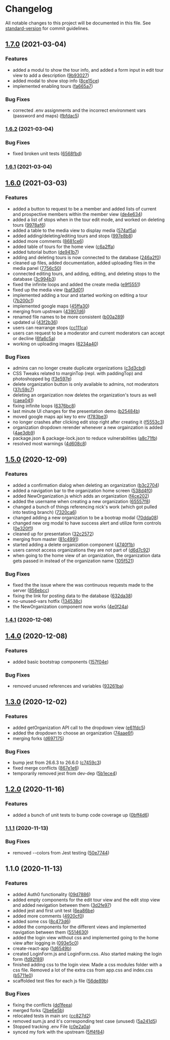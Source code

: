 # Changelog

All notable changes to this project will be documented in this file. See [standard-version](https://github.com/conventional-changelog/standard-version) for commit guidelines.

## [1.7.0](https://github.com/michaelpeterswa/guwt-admin-panel/compare/v1.6.2...v1.7.0) (2021-03-04)


### Features

* added a modul to show the tour info, and added a form input in edit tour view to add a description ([9b93027](https://github.com/michaelpeterswa/guwt-admin-panel/commit/9b9302751bece5987c3270716ead408ecc465600))
* added modal to show stop info ([8ce15ce](https://github.com/michaelpeterswa/guwt-admin-panel/commit/8ce15ce716816b163c215a48a3bc78c837dc3a25))
* implemented enabling tours ([fa665a7](https://github.com/michaelpeterswa/guwt-admin-panel/commit/fa665a727a9d64cd6cf21cba21f28deaae8e0176))


### Bug Fixes

* corrected .env assignments and the incorrect environment vars (password and maps) ([fbfdac5](https://github.com/michaelpeterswa/guwt-admin-panel/commit/fbfdac5908aae502f7197279a13cfb7d437cf910))

### [1.6.2](https://github.com/michaelpeterswa/guwt-admin-panel/compare/v1.6.1...v1.6.2) (2021-03-04)


### Bug Fixes

* fixed broken unit tests ([6568fbd](https://github.com/michaelpeterswa/guwt-admin-panel/commit/6568fbd794ee272f4c07f4a3f8f838098210b183))

### [1.6.1](https://github.com/michaelpeterswa/guwt-admin-panel/compare/v1.6.0...v1.6.1) (2021-03-04)

## [1.6.0](https://github.com/michaelpeterswa/guwt-admin-panel/compare/v1.5.0...v1.6.0) (2021-03-03)


### Features

* added a button to request to be a member and added lists of current and prospective members within the member view ([de4e634](https://github.com/michaelpeterswa/guwt-admin-panel/commit/de4e6340fe06bb587cf5c0eb49f304e3d344ea7b))
* added a list of stops when in the tour edit mode, and worked on deleting tours ([9978af6](https://github.com/michaelpeterswa/guwt-admin-panel/commit/9978af65f4ce8a4f6cacf0e09df2414ac35c6b8a))
* added a table to the media view to display media ([574af5a](https://github.com/michaelpeterswa/guwt-admin-panel/commit/574af5a9c16e2250635b1c0c9d36590c50ed623d))
* added adding/deleting/editing tours and stops ([997e8b8](https://github.com/michaelpeterswa/guwt-admin-panel/commit/997e8b82f5ee6de224168ad89a430acbc0da8168))
* added more comments ([8681ce6](https://github.com/michaelpeterswa/guwt-admin-panel/commit/8681ce6f28d42fc8113d1faaf561b105448b649b))
* added table of tours for the home view ([c6a2ffa](https://github.com/michaelpeterswa/guwt-admin-panel/commit/c6a2ffa278479e7fbda7cdbc81e48823d5694a05))
* added tutorial button ([de941b7](https://github.com/michaelpeterswa/guwt-admin-panel/commit/de941b715c6be8cbc741206837a19dd9e42dc7dd))
* adding and deleting tours is now connected to the database ([246a2f0](https://github.com/michaelpeterswa/guwt-admin-panel/commit/246a2f015fab2c2f7eb085c8fa534f557ebf3651))
* cleaned up files, added documentation, added uploading files in the media panel ([7756c50](https://github.com/michaelpeterswa/guwt-admin-panel/commit/7756c506a07be2cf8c35b5a043a61b4998d2ab31))
* connected editing tours, and adding, editing, and deleting stops to the database ([3c994b3](https://github.com/michaelpeterswa/guwt-admin-panel/commit/3c994b3b0a128cb605de1db8034540c417414862))
* fixed the infinite loops and added the create media ([e9f5551](https://github.com/michaelpeterswa/guwt-admin-panel/commit/e9f5551b4523bc8c0a365614a9ce9e59d635e64f))
* fixed up the media view ([baf3d01](https://github.com/michaelpeterswa/guwt-admin-panel/commit/baf3d013c8ffe6ba5e9eade2ff54219c0103c834))
* implemented adding a tour and started working on editing a tour ([7b200c1](https://github.com/michaelpeterswa/guwt-admin-panel/commit/7b200c142debbbaf7610a3948e050e881b84e15b))
* implemented google maps ([45ffa30](https://github.com/michaelpeterswa/guwt-admin-panel/commit/45ffa306a128b604eb116e15a0da06febef7775b))
* merging from upstream ([43907d6](https://github.com/michaelpeterswa/guwt-admin-panel/commit/43907d632b7b992f319d1bf69e978b9602e49769))
* renamed file names to be more consistent ([b00a289](https://github.com/michaelpeterswa/guwt-admin-panel/commit/b00a2892ac15172bd8a73850338334143e23eb9f))
* updated ui ([43f2b36](https://github.com/michaelpeterswa/guwt-admin-panel/commit/43f2b361105a232fa22c0ed8c359ab764dcc5643))
* users can rearrange stops ([cc111ca](https://github.com/michaelpeterswa/guwt-admin-panel/commit/cc111cae17ba3d1d4aa259db6f0140813565cb1a))
* users can request to be a moderator and current moderators can accept or decline ([6fa6c5a](https://github.com/michaelpeterswa/guwt-admin-panel/commit/6fa6c5a018e446deb484ed87c189b166694fca3a))
* working on uploading images ([6234a40](https://github.com/michaelpeterswa/guwt-admin-panel/commit/6234a4067163b58f671c79505aacb4581cc26f70))


### Bug Fixes

* admins can no longer create duplicate organizations ([c3d3cbd](https://github.com/michaelpeterswa/guwt-admin-panel/commit/c3d3cbd7cdea8477972c6c69948aadcd78a38dcf))
* CSS Tweaks related to marginTop (repl. with paddingTop) and photoshopped bg ([f3e597e](https://github.com/michaelpeterswa/guwt-admin-panel/commit/f3e597e94724586868c4f6b3c41f56c26b12aef2))
* delete organization button is only available to admins, not moderators ([37c59c7](https://github.com/michaelpeterswa/guwt-admin-panel/commit/37c59c769cd2076931e967bb53799cef532d4455))
* deleting an organization now deletes the organization's tours as well ([caea041](https://github.com/michaelpeterswa/guwt-admin-panel/commit/caea041c1f14142b791068d44e25177d72949960))
* fixing infinite loops ([6376bc8](https://github.com/michaelpeterswa/guwt-admin-panel/commit/6376bc844faa14ec1444c50c9db0e03304b8f3d9))
* last minute UI changes for the presentation demo ([b25484b](https://github.com/michaelpeterswa/guwt-admin-panel/commit/b25484b0f8029ff648af66b2914630b0675e5ed4))
* moved google maps api key to env ([f783be3](https://github.com/michaelpeterswa/guwt-admin-panel/commit/f783be376ff5b5e29ecde463e9b7be43af8d6081))
* no longer crashes after clicking edit stop right after creating it ([f5553c3](https://github.com/michaelpeterswa/guwt-admin-panel/commit/f5553c3663cad2905e947eb611b9a5db65180aab))
* organization dropdown rerender whenever a new orgainzation is added ([4ae3db9](https://github.com/michaelpeterswa/guwt-admin-panel/commit/4ae3db906913f7d0ded2cbd9de62927349d3cf47))
* package.json & package-lock.json to reduce vulnerabilities ([a8c71fb](https://github.com/michaelpeterswa/guwt-admin-panel/commit/a8c71fb037d88a0f53f852c8ab22be352d3a1b99))
* resolved most warnings ([4d608c8](https://github.com/michaelpeterswa/guwt-admin-panel/commit/4d608c8a091cf5f27a5af33294933dd472552eb3))

## [1.5.0](https://github.com/michaelpeterswa/guwt-admin-panel/compare/v1.4.1...v1.5.0) (2020-12-09)


### Features

* added a confirmation dialog when deleting an organization ([b3c2704](https://github.com/michaelpeterswa/guwt-admin-panel/commit/b3c27042224fe1b5a9e9c8246b29a9369488a377))
* added a navigation bar to the organization home screen ([538d4f0](https://github.com/michaelpeterswa/guwt-admin-panel/commit/538d4f0792c87403b3e686bb8923777af4082985))
* added NewOrganization.js which adds an organization ([f4ce202](https://github.com/michaelpeterswa/guwt-admin-panel/commit/f4ce2023bae67021afe470164e67ccee8e0f9616))
* added the username when creating a new organization ([65557f8](https://github.com/michaelpeterswa/guwt-admin-panel/commit/65557f83280aead8bd32130ebd96235cf2d70e0d))
* changed a bunch of things referencing nick's work (which got pulled into testing branch) ([7320ca6](https://github.com/michaelpeterswa/guwt-admin-panel/commit/7320ca6559a9d04b643b22c95296269faf29d80c))
* changed adding a new organization to be a bootrap modal ([70dda08](https://github.com/michaelpeterswa/guwt-admin-panel/commit/70dda08beb49051563ae305090d60ae9b10d1f28))
* changed new org modal to have success alert and utilize form controls ([0e320f1](https://github.com/michaelpeterswa/guwt-admin-panel/commit/0e320f14c0f9cba46a48d800d92f4f3ad13f848d))
* cleaned up for presentation ([32c2572](https://github.com/michaelpeterswa/guwt-admin-panel/commit/32c25727cc5f48b2063fb76ca0318310e7990503))
* merging from master ([81c4991](https://github.com/michaelpeterswa/guwt-admin-panel/commit/81c49917f106c6596823bbd4c372e0965e9cb881))
* started adding a delete organization component ([4740f1b](https://github.com/michaelpeterswa/guwt-admin-panel/commit/4740f1be72c6f23ea19755a64d6ef98f0a977958))
* users cannot access organizations they are not part of ([d6d7c92](https://github.com/michaelpeterswa/guwt-admin-panel/commit/d6d7c922ac1c56b8b474897627234d606f759e5c))
* when going to the home view of an organization, the organization data gets passed in instead of the organization name ([105f521](https://github.com/michaelpeterswa/guwt-admin-panel/commit/105f5213a93f48df3cbd5906c53c1ed4561683b5))


### Bug Fixes

* fixed the the issue where the was continuous requests made to the server ([856ebcc](https://github.com/michaelpeterswa/guwt-admin-panel/commit/856ebcc482a47881a7203a9f7c375812d6f72f2e))
* fixing the link for posting data to the database ([632da38](https://github.com/michaelpeterswa/guwt-admin-panel/commit/632da387dbd9d7002d534b61790d7c743752ad11))
* no-unused-vars hotfix ([134538c](https://github.com/michaelpeterswa/guwt-admin-panel/commit/134538c4b3100b9d96bf33bdecae8cb762bcd243))
* the NewOrganization component now works ([4e0f24a](https://github.com/michaelpeterswa/guwt-admin-panel/commit/4e0f24a75c9370dac85f75f3a326546e618a405e))

### [1.4.1](https://github.com/michaelpeterswa/guwt-admin-panel/compare/v1.4.0...v1.4.1) (2020-12-08)

## [1.4.0](https://github.com/michaelpeterswa/guwt-admin-panel/compare/v1.3.0...v1.4.0) (2020-12-08)


### Features

* added basic bootstrap components ([157f04e](https://github.com/michaelpeterswa/guwt-admin-panel/commit/157f04ef860649168663388d85dff2199e98805d))


### Bug Fixes

* removed unused references and variables ([93261ba](https://github.com/michaelpeterswa/guwt-admin-panel/commit/93261ba22bed7e86f82a7214831d577bf44658c8))

## [1.3.0](https://github.com/michaelpeterswa/guwt-admin-panel/compare/v1.2.0...v1.3.0) (2020-12-02)


### Features

* added getOrganization API call to the dropdown view ([e61fdc5](https://github.com/michaelpeterswa/guwt-admin-panel/commit/e61fdc5165bbec207fe22ea292f6d0b13f90d3f4))
* added the dropdown to choose an organization ([74aae6f](https://github.com/michaelpeterswa/guwt-admin-panel/commit/74aae6faffbd3f49c505540117f23eb3f3a54840))
* merging forks ([d697175](https://github.com/michaelpeterswa/guwt-admin-panel/commit/d6971755107271b3ea11a1fd901d48ce1695ecb4))


### Bug Fixes

* bump jest from 26.6.3 to 26.6.0 ([c7459c3](https://github.com/michaelpeterswa/guwt-admin-panel/commit/c7459c31d9505854317a6eb844725da4ab6b575e))
* fixed merge conflicts ([867e1e6](https://github.com/michaelpeterswa/guwt-admin-panel/commit/867e1e6d7bf73584060b465b1fd8a1e14df90048))
* temporarily removed jest from dev-dep ([5b1ece4](https://github.com/michaelpeterswa/guwt-admin-panel/commit/5b1ece4cc5893b5b339dbf07544f00e9149434c6))

## [1.2.0](https://github.com/michaelpeterswa/guwt-admin-panel/compare/v1.1.1...v1.2.0) (2020-11-16)


### Features

* added a bunch of unit tests to bump code coverage up ([0bff4d6](https://github.com/michaelpeterswa/guwt-admin-panel/commit/0bff4d63d28e118dbb87087d64ea554a9c22c878))

### [1.1.1](https://github.com/michaelpeterswa/guwt-admin-panel/compare/v1.1.0...v1.1.1) (2020-11-13)


### Bug Fixes

* removed --colors from Jest testing ([50e7744](https://github.com/michaelpeterswa/guwt-admin-panel/commit/50e774408a13db5ff50c405ad7ba320b3ef4e3bd))

## 1.1.0 (2020-11-13)


### Features

* added Auth0 functionality ([09d7886](https://github.com/michaelpeterswa/guwt-admin-panel/commit/09d7886d4bfb3b1b165b2015a7dfffef0097bd38))
* added empty components for the edit tour view and the edit stop view and added nevigation between them ([3d2fe97](https://github.com/michaelpeterswa/guwt-admin-panel/commit/3d2fe9752ed1982becf6e43e482e00b263258ced))
* added jest and first unit test ([6ea86be](https://github.com/michaelpeterswa/guwt-admin-panel/commit/6ea86bef1e0ed85b023bd011d2e7819ae8c7870c))
* added more comments ([4920cf0](https://github.com/michaelpeterswa/guwt-admin-panel/commit/4920cf084ea3de5f4a5a2664abe3520209374d55))
* added some css ([8c473d6](https://github.com/michaelpeterswa/guwt-admin-panel/commit/8c473d66b343a957cd675bae81b07b667e4a2bda))
* added the components for the different views and implemented navigation between them ([5514630](https://github.com/michaelpeterswa/guwt-admin-panel/commit/55146304cb2530a448526bce016fea55d853caa2))
* added the login view without css and implemented going to the home view after logging in ([093e5c0](https://github.com/michaelpeterswa/guwt-admin-panel/commit/093e5c0e29656af3f55b4e954eb78b687bb96b98))
* create-react-app ([1d6549b](https://github.com/michaelpeterswa/guwt-admin-panel/commit/1d6549b86ca61cd3d039c1d1ea2e7d36e2a1a0ec))
* created LoginForm.js and LoginForm.css. Also started making the login form ([fd92f89](https://github.com/michaelpeterswa/guwt-admin-panel/commit/fd92f89cbf497806266d7ac98ef50819abacb92e))
* finished adding css to the login view. Made a css modules folder with a css file. Removed a lot of the extra css from app.css and index.css ([b5711e0](https://github.com/michaelpeterswa/guwt-admin-panel/commit/b5711e0c17dee43e5831ebd38978505832173433))
* scaffolded test files for each js file ([56de89b](https://github.com/michaelpeterswa/guwt-admin-panel/commit/56de89b5cb741089dc27cd0d433e743a9ba03581))


### Bug Fixes

* fixing the conflicts ([dd1feea](https://github.com/michaelpeterswa/guwt-admin-panel/commit/dd1feea895fd1be6b8cb9800b70fe5c22900bc17))
* merged forks ([2be6e5b](https://github.com/michaelpeterswa/guwt-admin-panel/commit/2be6e5b1a59258c6748a90fe0a47c6435611dba3))
* relocated tests in main src ([cc827d2](https://github.com/michaelpeterswa/guwt-admin-panel/commit/cc827d232c1dade2e4a70995fa2ddec643281692))
* removed sum.js and it's corresponding test case (unused) ([5a241d5](https://github.com/michaelpeterswa/guwt-admin-panel/commit/5a241d5f7cf047b27b0438afc71f55024fa42962))
* Stopped tracking .env File ([c0e2a0a](https://github.com/michaelpeterswa/guwt-admin-panel/commit/c0e2a0a7c6bc77d08e90104f699c62319f1096ae))
* synced my fork with the upstream ([5ff4f84](https://github.com/michaelpeterswa/guwt-admin-panel/commit/5ff4f849072288173b0eb33db00e58df4e8511dc))
